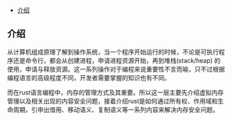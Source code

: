 <!--ts-->
   * [介绍](#介绍)

<!-- Created by https://github.com/ekalinin/github-markdown-toc -->
<!-- Added by: runner, at: Tue Jun 14 07:24:42 UTC 2022 -->

<!--te-->

## 介绍

从计算机组成原理了解到操作系统，当一个程序开始运行的时候，不论是可执行程序还是命令行，都会从创建进程，申请进程资源开始，再到堆栈(stack/heap)
的使用，申请与释放资源。这一系列操作对于编程来说重要性不言而喻，只不过根据编程语言的高级程度不同，开发者需要掌握的知识也有不同。

而在rust语言编程中，内存的管理方式及其重要。所以这一层主要先介绍虚拟内存管理以及相关出现的内容安全问题，接着介绍rust是如何通过所有权、作用域和生命周期，引申出借用、移动语义、复制语义等一系列内容来解决内存安全问题。